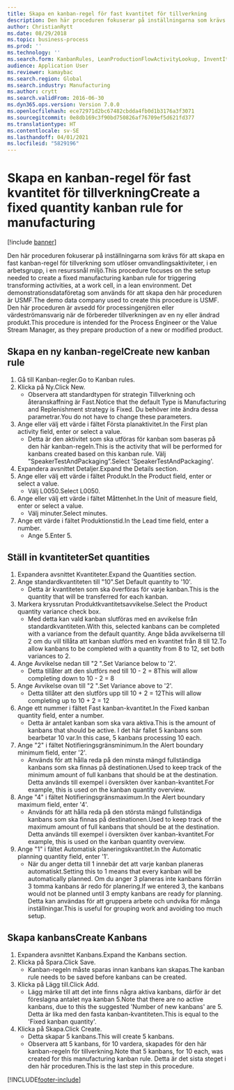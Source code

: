 ```yaml
---
title: Skapa en kanban-regel för fast kvantitet för tillverkning
description: Den här proceduren fokuserar på inställningarna som krävs för att skapa en fast kanban-regel för tillverkning som utlöser omvandlingsaktiviteter, i en arbetsgrupp, i en resurssnål miljö.
author: ChristianRytt
ms.date: 08/29/2018
ms.topic: business-process
ms.prod: ''
ms.technology: ''
ms.search.form: KanbanRules, LeanProductionFlowActivityLookup, InventItemIdLookupSimple, UnitOfMeasureLookup, KanbanCreate
audience: Application User
ms.reviewer: kamaybac
ms.search.region: Global
ms.search.industry: Manufacturing
ms.author: crytt
ms.search.validFrom: 2016-06-30
ms.dyn365.ops.version: Version 7.0.0
ms.openlocfilehash: ece72971d2bc67482cbdda4fb0d1b3176a3f3071
ms.sourcegitcommit: 0e8db169c3f90bd750826af76709ef5d621fd377
ms.translationtype: HT
ms.contentlocale: sv-SE
ms.lasthandoff: 04/01/2021
ms.locfileid: "5829196"
---
```

# <a name="create-a-fixed-quantity-kanban-rule-for-manufacturing"></a><span data-ttu-id="d32ef-103">Skapa en kanban-regel för fast kvantitet för tillverkning</span><span class="sxs-lookup"><span data-stu-id="d32ef-103">Create a fixed quantity kanban rule for manufacturing</span></span>

[!include [banner](../../includes/banner.md)]

<span data-ttu-id="d32ef-104">Den här proceduren fokuserar på inställningarna som krävs för att skapa en fast kanban-regel för tillverkning som utlöser omvandlingsaktiviteter, i en arbetsgrupp, i en resurssnål miljö.</span><span class="sxs-lookup"><span data-stu-id="d32ef-104">This procedure focuses on the setup needed to create a fixed manufacturing kanban rule for triggering transforming activities, at a work cell, in a lean environment.</span></span> <span data-ttu-id="d32ef-105">Det demonstrationsdataföretag som används för att skapa den här proceduren är USMF.</span><span class="sxs-lookup"><span data-stu-id="d32ef-105">The demo data company used to create this procedure is USMF.</span></span> <span data-ttu-id="d32ef-106">Den här proceduren är avsedd för processingenjören eller värdeströmansvarig när de förbereder tillverkningen av en ny eller ändrad produkt.</span><span class="sxs-lookup"><span data-stu-id="d32ef-106">This procedure is intended for the Process Engineer or the Value Stream Manager, as they prepare production of a new or modified product.</span></span>


## <a name="create-new-kanban-rule"></a><span data-ttu-id="d32ef-107">Skapa en ny kanban-regel</span><span class="sxs-lookup"><span data-stu-id="d32ef-107">Create new kanban rule</span></span>
1. <span data-ttu-id="d32ef-108">Gå till Kanban-regler.</span><span class="sxs-lookup"><span data-stu-id="d32ef-108">Go to Kanban rules.</span></span>
2. <span data-ttu-id="d32ef-109">Klicka på Ny.</span><span class="sxs-lookup"><span data-stu-id="d32ef-109">Click New.</span></span>
    * <span data-ttu-id="d32ef-110">Observera att standardtypen för strategin Tillverkning och återanskaffning är Fast.</span><span class="sxs-lookup"><span data-stu-id="d32ef-110">Notice that the default Type is Manufacturing and Replenishment strategy is Fixed.</span></span> <span data-ttu-id="d32ef-111">Du behöver inte ändra dessa parametrar.</span><span class="sxs-lookup"><span data-stu-id="d32ef-111">You do not have to change these parameters.</span></span>  
3. <span data-ttu-id="d32ef-112">Ange eller välj ett värde i fältet Första planaktivitet.</span><span class="sxs-lookup"><span data-stu-id="d32ef-112">In the First plan activity field, enter or select a value.</span></span>
    * <span data-ttu-id="d32ef-113">Detta är den aktivitet som ska utföras för kanban som baseras på den här kanban-regeln.</span><span class="sxs-lookup"><span data-stu-id="d32ef-113">This is the activity that will be performed for kanbans created based on this kanban rule.</span></span>  <span data-ttu-id="d32ef-114">Välj ”SpeakerTestAndPackaging”.</span><span class="sxs-lookup"><span data-stu-id="d32ef-114">Select 'SpeakerTestAndPackaging'.</span></span>  
4. <span data-ttu-id="d32ef-115">Expandera avsnittet Detaljer.</span><span class="sxs-lookup"><span data-stu-id="d32ef-115">Expand the Details section.</span></span>
5. <span data-ttu-id="d32ef-116">Ange eller välj ett värde i fältet Produkt.</span><span class="sxs-lookup"><span data-stu-id="d32ef-116">In the Product field, enter or select a value.</span></span>
    * <span data-ttu-id="d32ef-117">Välj L0050.</span><span class="sxs-lookup"><span data-stu-id="d32ef-117">Select L0050.</span></span>  
6. <span data-ttu-id="d32ef-118">Ange eller välj ett värde i fältet Måttenhet.</span><span class="sxs-lookup"><span data-stu-id="d32ef-118">In the Unit of measure field, enter or select a value.</span></span>
    * <span data-ttu-id="d32ef-119">Välj minuter.</span><span class="sxs-lookup"><span data-stu-id="d32ef-119">Select minutes.</span></span>  
7. <span data-ttu-id="d32ef-120">Ange ett värde i fältet Produktionstid.</span><span class="sxs-lookup"><span data-stu-id="d32ef-120">In the Lead time field, enter a number.</span></span>
    * <span data-ttu-id="d32ef-121">Ange 5.</span><span class="sxs-lookup"><span data-stu-id="d32ef-121">Enter 5.</span></span>  

## <a name="set-quantities"></a><span data-ttu-id="d32ef-122">Ställ in kvantiteter</span><span class="sxs-lookup"><span data-stu-id="d32ef-122">Set quantities</span></span>
1. <span data-ttu-id="d32ef-123">Expandera avsnittet Kvantiteter.</span><span class="sxs-lookup"><span data-stu-id="d32ef-123">Expand the Quantities section.</span></span>
2. <span data-ttu-id="d32ef-124">Ange standardkvantiteten till "10".</span><span class="sxs-lookup"><span data-stu-id="d32ef-124">Set Default quantity to '10'.</span></span>
    * <span data-ttu-id="d32ef-125">Detta är kvantiteten som ska överföras för varje kanban.</span><span class="sxs-lookup"><span data-stu-id="d32ef-125">This is the quantity that will be transferred for each kanban.</span></span>  
3. <span data-ttu-id="d32ef-126">Markera kryssrutan Produktkvantitetsavvikelse.</span><span class="sxs-lookup"><span data-stu-id="d32ef-126">Select the Product quantity variance check box.</span></span>
    * <span data-ttu-id="d32ef-127">Med detta kan vald kanban slutföras med en avvikelse från standardkvantiteten.</span><span class="sxs-lookup"><span data-stu-id="d32ef-127">With this, selected kanbans can be completed with a variance from the default quantity.</span></span>  <span data-ttu-id="d32ef-128">Ange båda avvikelserna till 2 om du vill tillåta att kanban slutförs med en kvantitet från 8 till 12.</span><span class="sxs-lookup"><span data-stu-id="d32ef-128">To allow kanbans to be completed with a quantity from 8 to 12, set both variances to 2.</span></span>  
4. <span data-ttu-id="d32ef-129">Ange Avvikelse nedan till "2 ".</span><span class="sxs-lookup"><span data-stu-id="d32ef-129">Set Variance below to '2'.</span></span>
    * <span data-ttu-id="d32ef-130">Detta tillåter att den slutförs ned till 10 - 2 = 8</span><span class="sxs-lookup"><span data-stu-id="d32ef-130">This will allow completing down to 10 - 2 = 8</span></span>  
5. <span data-ttu-id="d32ef-131">Ange Avvikelse ovan till "2 ".</span><span class="sxs-lookup"><span data-stu-id="d32ef-131">Set Variance above to '2'.</span></span>
    * <span data-ttu-id="d32ef-132">Detta tillåter att den slutförs upp till 10 + 2 = 12</span><span class="sxs-lookup"><span data-stu-id="d32ef-132">This will allow completing up to 10 + 2 = 12</span></span>  
6. <span data-ttu-id="d32ef-133">Ange ett nummer i fältet Fast kanban-kvantitet.</span><span class="sxs-lookup"><span data-stu-id="d32ef-133">In the Fixed kanban quantity field, enter a number.</span></span>
    * <span data-ttu-id="d32ef-134">Detta är antalet kanban som ska vara aktiva.</span><span class="sxs-lookup"><span data-stu-id="d32ef-134">This is the amount of kanbans that should be active.</span></span> <span data-ttu-id="d32ef-135">I det här fallet 5 kanbans som bearbetar 10 var.</span><span class="sxs-lookup"><span data-stu-id="d32ef-135">In this case, 5 kanbans processing 10 each.</span></span>  
7. <span data-ttu-id="d32ef-136">Ange "2" i fältet Notifieringsgränsminimum.</span><span class="sxs-lookup"><span data-stu-id="d32ef-136">In the Alert boundary minimum field, enter '2'.</span></span>
    * <span data-ttu-id="d32ef-137">Används för att hålla reda på den minsta mängd fullständiga kanbans som ska finnas på destinationen.</span><span class="sxs-lookup"><span data-stu-id="d32ef-137">Used to keep track of the minimum amount of full kanbans that should be at the destination.</span></span> <span data-ttu-id="d32ef-138">Detta används till exempel i översikten över kanban-kvantitet.</span><span class="sxs-lookup"><span data-stu-id="d32ef-138">For example, this is used on the kanban quantity overview.</span></span>  
8. <span data-ttu-id="d32ef-139">Ange "4" i fältet Notifieringsgränsmaximum.</span><span class="sxs-lookup"><span data-stu-id="d32ef-139">In the Alert boundary maximum field, enter '4'.</span></span>
    * <span data-ttu-id="d32ef-140">Används för att hålla reda på den största mängd fullständiga kanbans som ska finnas på destinationen.</span><span class="sxs-lookup"><span data-stu-id="d32ef-140">Used to keep track of the maximum amount of full kanbans that should be at the destination.</span></span> <span data-ttu-id="d32ef-141">Detta används till exempel i översikten över kanban-kvantitet.</span><span class="sxs-lookup"><span data-stu-id="d32ef-141">For example, this is used on the kanban quantity overview.</span></span>  
9. <span data-ttu-id="d32ef-142">Ange "1" i fältet Automatisk planeringskvantitet.</span><span class="sxs-lookup"><span data-stu-id="d32ef-142">In the Automatic planning quantity field, enter '1'.</span></span>
    * <span data-ttu-id="d32ef-143">När du anger detta till 1 innebär det att varje kanban planeras automatiskt.</span><span class="sxs-lookup"><span data-stu-id="d32ef-143">Setting this to 1 means that every kanban will be automatically planned.</span></span>   <span data-ttu-id="d32ef-144">Om du anger 3 planeras inte kanbans förrän 3 tomma kanbans är redo för planering.</span><span class="sxs-lookup"><span data-stu-id="d32ef-144">If we entered 3, the kanbans would not be planned until 3 empty kanbans are ready for planning.</span></span> <span data-ttu-id="d32ef-145">Detta kan användas för att gruppera arbete och undvika för många inställningar.</span><span class="sxs-lookup"><span data-stu-id="d32ef-145">This is useful for grouping work and avoiding too much setup.</span></span>  

## <a name="create-kanbans"></a><span data-ttu-id="d32ef-146">Skapa kanbans</span><span class="sxs-lookup"><span data-stu-id="d32ef-146">Create Kanbans</span></span>
1. <span data-ttu-id="d32ef-147">Expandera avsnittet Kanbans.</span><span class="sxs-lookup"><span data-stu-id="d32ef-147">Expand the Kanbans section.</span></span>
2. <span data-ttu-id="d32ef-148">Klicka på Spara.</span><span class="sxs-lookup"><span data-stu-id="d32ef-148">Click Save.</span></span>
    * <span data-ttu-id="d32ef-149">Kanban-regeln måste sparas innan kanbans kan skapas.</span><span class="sxs-lookup"><span data-stu-id="d32ef-149">The kanban rule needs to be saved before kanbans can be created.</span></span>  
3. <span data-ttu-id="d32ef-150">Klicka på Lägg till.</span><span class="sxs-lookup"><span data-stu-id="d32ef-150">Click Add.</span></span>
    * <span data-ttu-id="d32ef-151">Lägg märke till att det inte finns några aktiva kanbans, därför är det föreslagna antalet nya kanban 5.</span><span class="sxs-lookup"><span data-stu-id="d32ef-151">Note that there are no active kanbans, due to this the suggested 'Number of new kanbans' are 5.</span></span> <span data-ttu-id="d32ef-152">Detta är lika med den fasta kanban-kvantiteten.</span><span class="sxs-lookup"><span data-stu-id="d32ef-152">This is equal to the 'Fixed kanban quantity'.</span></span>  
4. <span data-ttu-id="d32ef-153">Klicka på Skapa.</span><span class="sxs-lookup"><span data-stu-id="d32ef-153">Click Create.</span></span>
    * <span data-ttu-id="d32ef-154">Detta skapar 5 kanbans.</span><span class="sxs-lookup"><span data-stu-id="d32ef-154">This will create 5 kanbans.</span></span>  
    * <span data-ttu-id="d32ef-155">Observera att 5 kanbans, för 10 vardera, skapades för den här kanban-regeln för tillverkning.</span><span class="sxs-lookup"><span data-stu-id="d32ef-155">Note that 5 kanbans, for 10 each, was created for this manufacturing kanban rule.</span></span> <span data-ttu-id="d32ef-156">Detta är det sista steget i den här proceduren.</span><span class="sxs-lookup"><span data-stu-id="d32ef-156">This is the last step in this procedure.</span></span>  



[!INCLUDE[footer-include](../../../includes/footer-banner.md)]
